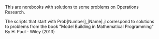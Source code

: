 This are norebooks with solutions to some problems on Operations Research. 

The scripts that start with Prob[Number]_[Name].jl correspond to solutions to problems from the book "Model Building in Mathematical Programming" By H. Paul - Wiley (2013)